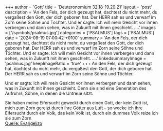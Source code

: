 +++
author = 'Gott'
title = 'Deuteronomium 32,18-19.20.21'
layout = 'post'
description = 'An den Fels, der dich gezeugt hat, dachtest du nicht mehr,  du vergaßest den Gott, der dich geboren hat. Der HERR sah es und verwarf  im Zorn seine Söhne und Töchter.  Und er sagte: Ich will mein Gesicht vor ihnen verbergen  und dann sehen, was in Zukunft mit ihnen geschieht. ....'
images = ['/symbols/psalmus.jpg']
categories = ['PSALMUS']
tags = ['PSALMUS']
date = '2024-08-19 07:00:42 +0100'
summary = 'An den Fels, der dich gezeugt hat, dachtest du nicht mehr,  du vergaßest den Gott, der dich geboren hat. Der HERR sah es und verwarf  im Zorn seine Söhne und Töchter.  Und er sagte: Ich will mein Gesicht vor ihnen verbergen  und dann sehen, was in Zukunft mit ihnen geschieht. ....'
linkedsummaryImage = 'psalmus.jpg'
keepImageRatio = 'true'
+++
An den Fels, der dich gezeugt hat, dachtest du nicht mehr, 
du vergaßest den Gott, der dich geboren hat.
Der HERR sah es und verwarf 
im Zorn seine Söhne und Töchter.

Und er sagte: Ich will mein Gesicht vor ihnen verbergen 
und dann sehen, was in Zukunft mit ihnen geschieht. 
Denn sie sind eine Generation des Aufruhrs, 
Söhne, in denen die Untreue sitzt.<!--more-->

Sie haben meine Eifersucht geweckt durch einen Gott, der kein Gott ist, 
mich zum Zorn gereizt durch ihre Götter aus Luft – 
so wecke ich ihre Eifersucht durch ein Volk, das kein Volk ist, 
durch ein dummes Volk reize ich sie zum Zorn.<br> [Quelle: Evangelizo](https://evangeliumtagfuertag.org/DE/gospel)